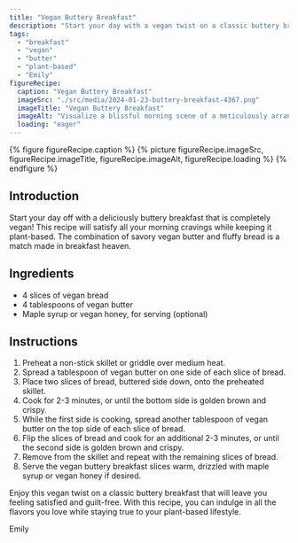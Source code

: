 ```yaml
---
title: "Vegan Buttery Breakfast"
description: "Start your day with a vegan twist on a classic buttery breakfast. This recipe features fluffy vegan bread cooked to golden perfection with savory vegan butter. Enjoy it with a drizzle of maple syrup or vegan honey if you crave some sweetness."
tags:
  - "breakfast"
  - "vegan"
  - "butter"
  - "plant-based"
  - "Emily"
figureRecipe: 
  caption: "Vegan Buttery Breakfast"
  imageSrc: "./src/media/2024-01-23-buttery-breakfast-4367.png"
  imageTitle: "Vegan Buttery Breakfast"
  imageAlt: "Visualize a blissful morning scene of a meticulously arranged dining table, bathed in warm rays of sunlight. Spread out on the table, a delightful vegan breakfast awaits, featuring four slices of fluffy, golden-brown bread, each one glazed with savory plant-based butter melting into the crust and crevices. A tantalizing aroma wafts through the air, coaxing you to partake in the feast. Adorning the scene, a drizzle of maple syrup or plant-derived honey is at hand for a dash of sweetness. Glossy tableware and fresh ingredients displaying a medley of brilliant colors elevate the picture to tantalize the senses, tempting you to take the first crunchy bite of the rich, buttery bread. This picturesque scene encapsulates a plant-based, guilt-free gourmet breakfast experience, spreading a message of indulgence meeting compassion."
  loading: "eager"
---
```


{% figure figureRecipe.caption %}
{% picture figureRecipe.imageSrc, figureRecipe.imageTitle, figureRecipe.imageAlt, figureRecipe.loading %}
{% endfigure %}

## Introduction

Start your day off with a deliciously buttery breakfast that is completely vegan! This recipe will satisfy all your morning cravings while keeping it plant-based. The combination of savory vegan butter and fluffy bread is a match made in breakfast heaven.

## Ingredients

- 4 slices of vegan bread
- 4 tablespoons of vegan butter
- Maple syrup or vegan honey, for serving (optional)

## Instructions

1. Preheat a non-stick skillet or griddle over medium heat.
2. Spread a tablespoon of vegan butter on one side of each slice of bread.
3. Place two slices of bread, buttered side down, onto the preheated skillet.
4. Cook for 2-3 minutes, or until the bottom side is golden brown and crispy.
5. While the first side is cooking, spread another tablespoon of vegan butter on the top side of each slice of bread.
6. Flip the slices of bread and cook for an additional 2-3 minutes, or until the second side is golden brown and crispy.
7. Remove from the skillet and repeat with the remaining slices of bread.
8. Serve the vegan buttery breakfast slices warm, drizzled with maple syrup or vegan honey if desired.

Enjoy this vegan twist on a classic buttery breakfast that will leave you feeling satisfied and guilt-free. With this recipe, you can indulge in all the flavors you love while staying true to your plant-based lifestyle.

Emily

